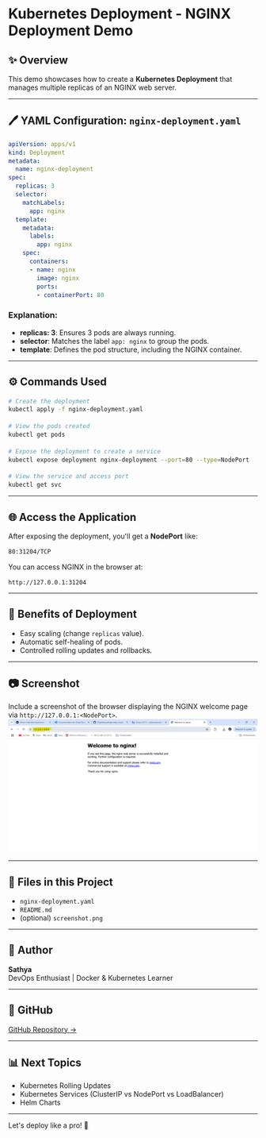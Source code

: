# Kubernetes Deployment - NGINX Deployment Demo

## ✨ Overview
This demo showcases how to create a **Kubernetes Deployment** that manages multiple replicas of an NGINX web server.

---

## 🖊️ YAML Configuration: `nginx-deployment.yaml`
```yaml
apiVersion: apps/v1
kind: Deployment
metadata:
  name: nginx-deployment
spec:
  replicas: 3
  selector:
    matchLabels:
      app: nginx
  template:
    metadata:
      labels:
        app: nginx
    spec:
      containers:
      - name: nginx
        image: nginx
        ports:
        - containerPort: 80
```

### Explanation:
- **replicas: 3**: Ensures 3 pods are always running.
- **selector**: Matches the label `app: nginx` to group the pods.
- **template**: Defines the pod structure, including the NGINX container.

---

## ⚙️ Commands Used
```bash
# Create the deployment
kubectl apply -f nginx-deployment.yaml

# View the pods created
kubectl get pods

# Expose the deployment to create a service
kubectl expose deployment nginx-deployment --port=80 --type=NodePort

# View the service and access port
kubectl get svc
```

---

## 🌐 Access the Application
After exposing the deployment, you'll get a **NodePort** like:
```txt
80:31204/TCP
```
You can access NGINX in the browser at:
```
http://127.0.0.1:31204
```

---

## 🚀 Benefits of Deployment
- Easy scaling (change `replicas` value).
- Automatic self-healing of pods.
- Controlled rolling updates and rollbacks.

---

## 📷 Screenshot
Include a screenshot of the browser displaying the NGINX welcome page via `http://127.0.0.1:<NodePort>`.
![ReplicaSet Screenshot](screenshot.png)

---

## 📁 Files in this Project
- `nginx-deployment.yaml`
- `README.md`
- (optional) `screenshot.png`

---

## 🌟 Author
**Sathya**  
DevOps Enthusiast | Docker & Kubernetes Learner

---

## 🔗 GitHub
[GitHub Repository →](https://github.com/PillaiSathya/Kubernetes-Deployment-Demo)

---

## 📊 Next Topics
- Kubernetes Rolling Updates
- Kubernetes Services (ClusterIP vs NodePort vs LoadBalancer)
- Helm Charts

---

Let's deploy like a pro! 🤩

